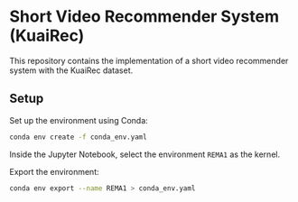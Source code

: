 # Short Video Recommender System (KuaiRec)

This repository contains the implementation of a short video recommender system with the KuaiRec dataset.

## Setup
Set up the environment using Conda:
```bash
conda env create -f conda_env.yaml
```
Inside the Jupyter Notebook, select the environment `REMA1` as the kernel.

Export the environment:
```bash
conda env export --name REMA1 > conda_env.yaml
```